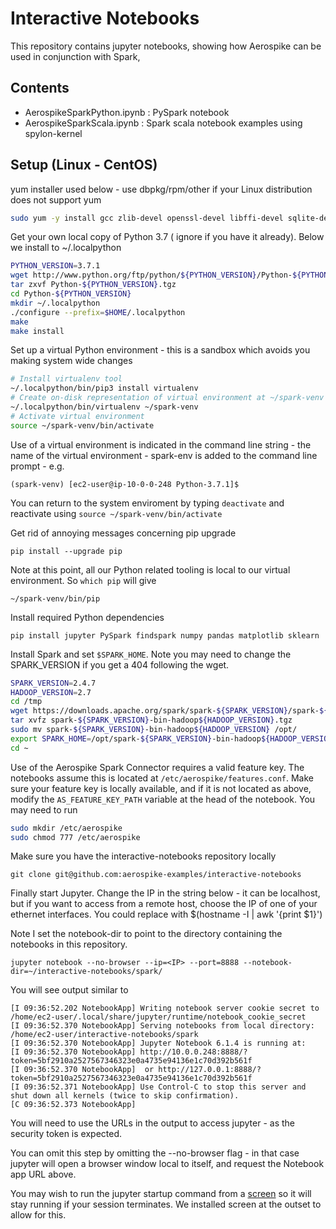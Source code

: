 # Interactive Notebooks
This repository contains jupyter notebooks, showing how Aerospike can be used in conjunction with Spark, 

## Contents
- AerospikeSparkPython.ipynb : PySpark notebook
- AerospikeSparkScala.ipynb  : Spark scala notebook examples using spylon-kernel

## Setup (Linux - CentOS)

yum installer used below - use dbpkg/rpm/other if your Linux distribution does not support yum

``` bash
sudo yum -y install gcc zlib-devel openssl-devel libffi-devel sqlite-devel bzip2-devel bzip2 xz-devel screen wget
```

Get your own local copy of Python 3.7 ( ignore if you have it already). Below we install to ~/.localpython

``` bash
PYTHON_VERSION=3.7.1
wget http://www.python.org/ftp/python/${PYTHON_VERSION}/Python-${PYTHON_VERSION}.tgz
tar zxvf Python-${PYTHON_VERSION}.tgz
cd Python-${PYTHON_VERSION}
mkdir ~/.localpython
./configure --prefix=$HOME/.localpython
make
make install
```

Set up a virtual Python environment - this is a sandbox which avoids you making system wide changes

``` bash
# Install virtualenv tool
~/.localpython/bin/pip3 install virtualenv
# Create on-disk representation of virtual environment at ~/spark-venv
~/.localpython/bin/virtualenv ~/spark-venv
# Activate virtual environment
source ~/spark-venv/bin/activate
```

Use of a virtual environment is indicated in the command line string - the name of the virtual environment - spark-env is added to the command line prompt - e.g. 

```
(spark-venv) [ec2-user@ip-10-0-0-248 Python-3.7.1]$ 
```

You can return to the system enviroment by typing ```deactivate``` and reactivate using ```source ~/spark-venv/bin/activate```

Get rid of annoying messages concerning pip upgrade

```
pip install --upgrade pip
```

Note at this point, all our Python related tooling is local to our virtual environment. So ```which pip``` will give

```
~/spark-venv/bin/pip
```

Install required Python dependencies

```
pip install jupyter PySpark findspark numpy pandas matplotlib sklearn
```

Install Spark and set ```$SPARK_HOME```. Note you may need to change the SPARK_VERSION if you get a 404 following the wget.

``` bash
SPARK_VERSION=2.4.7
HADOOP_VERSION=2.7
cd /tmp
wget https://downloads.apache.org/spark/spark-${SPARK_VERSION}/spark-${SPARK_VERSION}-bin-hadoop${HADOOP_VERSION}.tgz
tar xvfz spark-${SPARK_VERSION}-bin-hadoop${HADOOP_VERSION}.tgz
sudo mv spark-${SPARK_VERSION}-bin-hadoop${HADOOP_VERSION} /opt/
export SPARK_HOME=/opt/spark-${SPARK_VERSION}-bin-hadoop${HADOOP_VERSION}
cd ~
```

Use of the Aerospike Spark Connector requires a valid feature key. The notebooks assume this is located at ```/etc/aerospike/features.conf```. Make sure your feature key is locally available, and if it is not located as above, modify the ```AS_FEATURE_KEY_PATH``` variable at the head of the notebook. You may need to run

``` bash
sudo mkdir /etc/aerospike
sudo chmod 777 /etc/aerospike
```

Make sure you have the interactive-notebooks repository locally

```
git clone git@github.com:aerospike-examples/interactive-notebooks
```

Finally start Jupyter. Change the IP in the string below - it can be localhost, but if you want to access from a remote host, choose the IP of one of your ethernet interfaces. You could replace with $(hostname -I | awk '{print $1}')

Note I set the notebook-dir to point to the directory containing the notebooks in this repository. 

```
jupyter notebook --no-browser --ip=<IP> --port=8888 --notebook-dir=~/interactive-notebooks/spark/
```

You will see output similar to

```
[I 09:36:52.202 NotebookApp] Writing notebook server cookie secret to /home/ec2-user/.local/share/jupyter/runtime/notebook_cookie_secret
[I 09:36:52.370 NotebookApp] Serving notebooks from local directory: /home/ec2-user/interactive-notebooks/spark
[I 09:36:52.370 NotebookApp] Jupyter Notebook 6.1.4 is running at:
[I 09:36:52.370 NotebookApp] http://10.0.0.248:8888/?token=5bf2910a2527567346323e0a4735e94136e1c70d392b561f
[I 09:36:52.370 NotebookApp]  or http://127.0.0.1:8888/?token=5bf2910a2527567346323e0a4735e94136e1c70d392b561f
[I 09:36:52.371 NotebookApp] Use Control-C to stop this server and shut down all kernels (twice to skip confirmation).
[C 09:36:52.373 NotebookApp] 
```

You will need to use the URLs in the output to access jupyter - as the security token is expected.

You can omit this step by omitting the --no-browser flag - in that case jupyter will open a browser window local to itself, and request the Notebook app URL above.

You may wish to run the jupyter startup command from a [screen](https://linuxize.com/post/how-to-use-linux-screen/) so it will stay running if your session terminates. We installed screen at the outset to allow for this.

